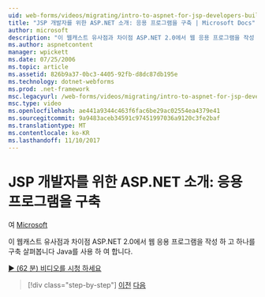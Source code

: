 ```yaml
---
uid: web-forms/videos/migrating/intro-to-aspnet-for-jsp-developers-building-applications
title: "JSP 개발자를 위한 ASP.NET 소개: 응용 프로그램을 구축 | Microsoft Docs"
author: microsoft
description: "이 웹캐스트 유사점과 차이점 ASP.NET 2.0에서 웹 응용 프로그램을 작성 하 고 하나를 구축 살펴봅니다 Java를 사용 하 여 합니다."
ms.author: aspnetcontent
manager: wpickett
ms.date: 07/25/2006
ms.topic: article
ms.assetid: 826b9a37-0bc3-4405-92fb-d8dc87db195e
ms.technology: dotnet-webforms
ms.prod: .net-framework
msc.legacyurl: /web-forms/videos/migrating/intro-to-aspnet-for-jsp-developers-building-applications
msc.type: video
ms.openlocfilehash: ae441a9344c463f6fac6be29ac02554ea4379e41
ms.sourcegitcommit: 9a9483aceb34591c97451997036a9120c3fe2baf
ms.translationtype: MT
ms.contentlocale: ko-KR
ms.lasthandoff: 11/10/2017
---
```

<a name="intro-to-aspnet-for-jsp-developers-building-applications"></a>JSP 개발자를 위한 ASP.NET 소개: 응용 프로그램을 구축
====================
여 [Microsoft](https://github.com/microsoft)

이 웹캐스트 유사점과 차이점 ASP.NET 2.0에서 웹 응용 프로그램을 작성 하 고 하나를 구축 살펴봅니다 Java를 사용 하 여 합니다.

[&#9654; (62 분) 비디오를 시청 하세요](https://channel9.msdn.com/Blogs/ASP-NET-Site-Videos/intro-to-aspnet-for-jsp-developers-building-applications)

>[!div class="step-by-step"]
[이전](intro-to-aspnet-for-jsp-developers-welcome-to-aspnet-20.md)
[다음](intro-to-aspnet-for-coldfusion-developers-adding-aspnet-to-your-repertoire.md)
